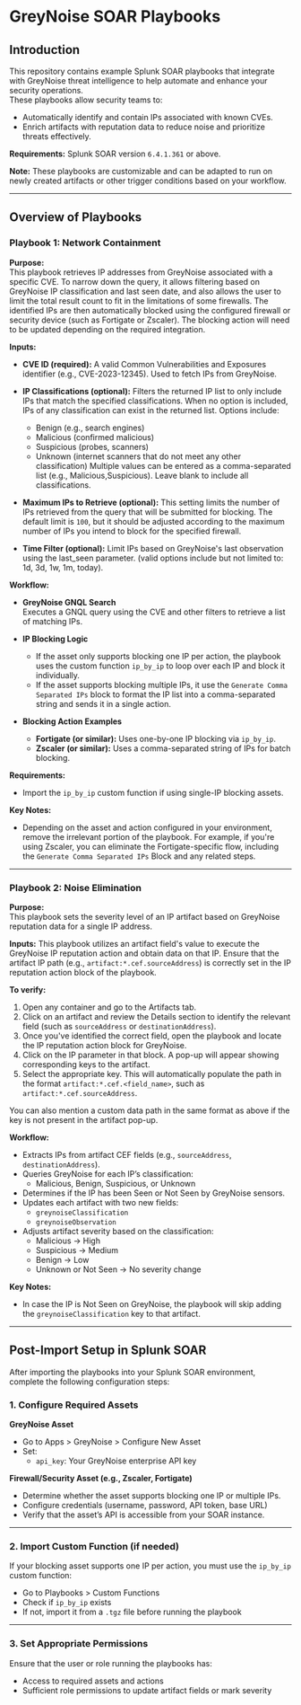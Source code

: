 # GreyNoise SOAR Playbooks

## Introduction
This repository contains example Splunk SOAR playbooks that integrate with GreyNoise threat intelligence to help automate and enhance your security operations.  
These playbooks allow security teams to:  
- Automatically identify and contain IPs associated with known CVEs.
- Enrich artifacts with reputation data to reduce noise and prioritize threats effectively.  


**Requirements:** Splunk SOAR version `6.4.1.361` or above.

**Note:** These playbooks are customizable and can be adapted to run on newly created artifacts or other trigger conditions based on your workflow.

---

## Overview of Playbooks

### Playbook 1: Network Containment

**Purpose:**  
This playbook retrieves IP addresses from GreyNoise associated with a specific CVE. To narrow down the query, it allows filtering based on GreyNoise IP classification and last seen date, and also allows the user to limit the total result count to fit in the limitations of some firewalls. The identified IPs are then automatically blocked using the configured firewall or security device (such as Fortigate or Zscaler).  The blocking action will need to be updated depending on the required integration.

**Inputs:**

- **CVE ID (required):** A valid Common Vulnerabilities and Exposures identifier (e.g., CVE-2023-12345). Used to fetch IPs from GreyNoise.

- **IP Classifications (optional):** Filters the returned IP list to only include IPs that match the specified classifications. When no option is included, IPs of any classification can exist in the returned list.  Options include:  
  - Benign (e.g., search engines)
  - Malicious (confirmed malicious)
  - Suspicious (probes, scanners)
  - Unknown (internet scanners that do not meet any other classification)
  Multiple values can be entered as a comma-separated list (e.g., Malicious,Suspicious). Leave blank to include all classifications.

- **Maximum IPs to Retrieve (optional):** This setting limits the number of IPs retrieved from the query that will be submitted for blocking. The default limit is `100`, but it should be adjusted according to the maximum number of IPs you intend to block for the specified firewall.  

- **Time Filter (optional):** Limit IPs based on GreyNoise's last observation using the last_seen parameter. (valid options include but not limited to: 1d, 3d, 1w, 1m, today).  

**Workflow:**

- **GreyNoise GNQL Search**  
  Executes a GNQL query using the CVE and other filters to retrieve a list of matching IPs.
- **IP Blocking Logic**
  - If the asset only supports blocking one IP per action, the playbook uses the custom function `ip_by_ip` to loop over each IP and block it individually.
  - If the asset supports blocking multiple IPs, it use the `Generate Comma Separated IPs` block to format the IP list into a comma-separated string and sends it in a single action.

- **Blocking Action Examples**
  - **Fortigate (or similar):** Uses one-by-one IP blocking via `ip_by_ip`.
  - **Zscaler (or similar):** Uses a comma-separated string of IPs for batch blocking.

**Requirements:**
- Import the `ip_by_ip` custom function if using single-IP blocking assets.

**Key Notes:**
- Depending on the asset and action configured in your environment, remove the irrelevant portion of the playbook. For example, if you're using Zscaler, you can eliminate the Fortigate-specific flow, including the `Generate Comma Separated IPs` Block and any related steps.

---

### Playbook 2: Noise Elimination

**Purpose:**  
This playbook sets the severity level of an IP artifact based on GreyNoise reputation data for a single IP address.

**Inputs:**
This playbook utilizes an artifact field's value to execute the GreyNoise IP reputation action and obtain data on that IP. Ensure that the artifact IP path (e.g., `artifact:*.cef.sourceAddress`) is correctly set in the IP reputation action block of the playbook.

**To verify:**
1. Open any container and go to the Artifacts tab.
2. Click on an artifact and review the Details section to identify the relevant field (such as `sourceAddress` or `destinationAddress`).
3. Once you've identified the correct field, open the playbook and locate the IP reputation action block for GreyNoise.
4. Click on the IP parameter in that block. A pop-up will appear showing corresponding keys to the artifact.
5. Select the appropriate key. This will automatically populate the path in the format `artifact:*.cef.<field_name>`, such as `artifact:*.cef.sourceAddress`.

You can also mention a custom data path in the same format as above if the key is not present in the artifact pop-up.

**Workflow:**
- Extracts IPs from artifact CEF fields (e.g., `sourceAddress`, `destinationAddress`).
- Queries GreyNoise for each IP’s classification:
  - Malicious, Benign, Suspicious, or Unknown
- Determines if the IP has been Seen or Not Seen by GreyNoise sensors.
- Updates each artifact with two new fields:
  - `greynoiseClassification`
  - `greynoiseObservation`
- Adjusts artifact severity based on the classification:
  - Malicious → High
  - Suspicious → Medium
  - Benign → Low
  - Unknown or Not Seen → No severity change

**Key Notes:**
- In case the IP is Not Seen on GreyNoise, the playbook will skip adding the `greynoiseClassification` key to that artifact.

---

## Post-Import Setup in Splunk SOAR

After importing the playbooks into your Splunk SOAR environment, complete the following configuration steps:

### 1. Configure Required Assets

**GreyNoise Asset**
- Go to Apps > GreyNoise > Configure New Asset
- Set:
  - `api_key`: Your GreyNoise enterprise API key

**Firewall/Security Asset (e.g., Zscaler, Fortigate)**
- Determine whether the asset supports blocking one IP or multiple IPs.
- Configure credentials (username, password, API token, base URL)
- Verify that the asset’s API is accessible from your SOAR instance.

---

### 2. Import Custom Function (if needed)

If your blocking asset supports one IP per action, you must use the `ip_by_ip` custom function:

- Go to Playbooks > Custom Functions
- Check if `ip_by_ip` exists
- If not, import it from a `.tgz` file before running the playbook

---

### 3. Set Appropriate Permissions

Ensure that the user or role running the playbooks has:
- Access to required assets and actions
- Sufficient role permissions to update artifact fields or mark severity